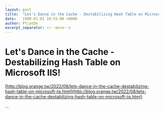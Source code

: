 ```yaml
---
layout: post
title:  "Let's Dance in the Cache - Destabilizing Hash Table on Microsoft IIS!"
date:   1990-01-01 19:55:00 +0000
author: PfiatDe
excerpt_separator: <!--more-->
---
```


# Let's Dance in the Cache - Destabilizing Hash Table on Microsoft IIS!

[http://blog.orange.tw/2022/08/lets-dance-in-the-cache-destabilizing-hash-table-on-microsoft-iis.html](http://blog.orange.tw/2022/08/lets-dance-in-the-cache-destabilizing-hash-table-on-microsoft-iis.html)

...
<!--more-->
